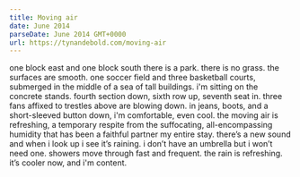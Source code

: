 ```yaml
---
title: Moving air
date: June 2014
parseDate: June 2014 GMT+0000
url: https://tynandebold.com/moving-air
---
```


<p>one block east and one block south there is a park. there is no grass. the
surfaces are smooth. one soccer field and three basketball courts, submerged in
the middle of a sea of tall buildings. i'm sitting on the concrete stands.
fourth section down, sixth row up, seventh seat in. three fans affixed to
trestles above are blowing down. in jeans, boots, and a short-sleeved button
down, i'm comfortable, even cool. the moving air is refreshing, a temporary
respite from the suffocating, all-encompassing humidity that has been a faithful
partner my entire stay. there’s a new sound and when i look up i see it’s
raining. i don’t have an umbrella but i won’t need one. showers move through
fast and frequent. the rain is refreshing. it’s cooler now, and i'm content.</p>
